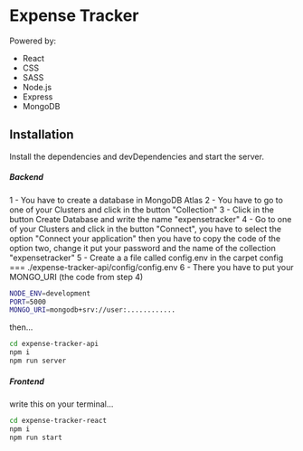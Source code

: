 # Expense Tracker

Powered by:

- React
- CSS
- SASS
- Node.js
- Express
- MongoDB

## Installation

Install the dependencies and devDependencies and start the server.

##### Backend
1 - You have to create a database in MongoDB Atlas
2 - You have to go to one of your Clusters and click in the button "Collection"
3 - Click in the button Create Database and write the name "expensetracker"
4 - Go to one of your Clusters and click in the button "Connect", 
you have to select the option "Connect your application" 
then you have to copy the code of the option two, change it
put your password and the name of the collection "expensetracker"
5 - Create a a file called config.env in the carpet config === ./expense-tracker-api/config/config.env
6 - There you have to put your MONGO_URI (the code from step 4)
```sh
NODE_ENV=development
PORT=5000
MONGO_URI=mongodb+srv://user:............
```
then...
```sh
cd expense-tracker-api 
npm i
npm run server
```

##### Frontend
write this on your terminal...
```sh
cd expense-tracker-react 
npm i
npm run start
```
